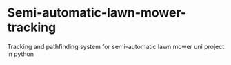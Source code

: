 # Semi-automatic-lawn-mower-tracking
Tracking and pathfinding system for semi-automatic lawn mower uni project in python
